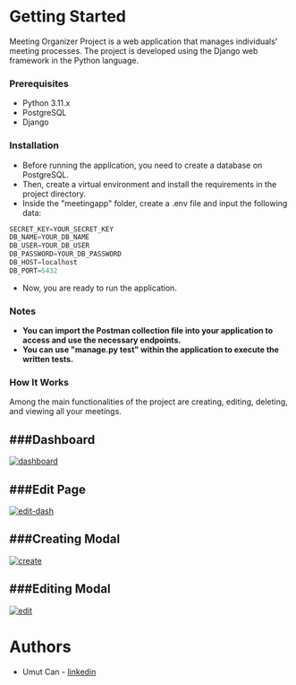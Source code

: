# Getting Started
Meeting Organizer Project is a web application that manages individuals' meeting processes. The project is developed using the Django web framework in the Python language.

### Prerequisites
- Python 3.11.x
- PostgreSQL
- Django

### Installation
- Before running the application, you need to create a database on PostgreSQL.
- Then, create a virtual environment and install the requirements in the project directory.
- Inside the "meetingapp" folder, create a .env file and input the following data:

```python
SECRET_KEY=YOUR_SECRET_KEY
DB_NAME=YOUR_DB_NAME
DB_USER=YOUR_DB_USER
DB_PASSWORD=YOUR_DB_PASSWORD
DB_HOST=localhost
DB_PORT=5432
```
- Now, you are ready to run the application.

### Notes
- **You can import the Postman collection file into your application to access and use the necessary endpoints.**
- **You can use "manage.py test" within the application to execute the written tests.**

### How It Works
Among the main functionalities of the project are creating, editing, deleting, and viewing all your meetings.

###Dashboard
------------
<a href="https://ibb.co/qBnn848"><img src="https://i.ibb.co/XX44PdP/dashboard.png" alt="dashboard" border="0"></a>

###Edit Page
------------
<a href="https://ibb.co/ZgK2QHz"><img src="https://i.ibb.co/X5pYnyx/edit-dash.png" alt="edit-dash" border="0"></a>

###Creating Modal
------------
<a href="https://imgbb.com/"><img src="https://i.ibb.co/XLngwHy/create.png" alt="create" border="0"></a>

###Editing Modal
------------
<a href="https://imgbb.com/"><img src="https://i.ibb.co/QPwbDwR/edit.png" alt="edit" border="0"></a>

# Authors
- Umut Can - [linkedin](https://www.linkedin.com/in/umut-can-0a7417157/)

